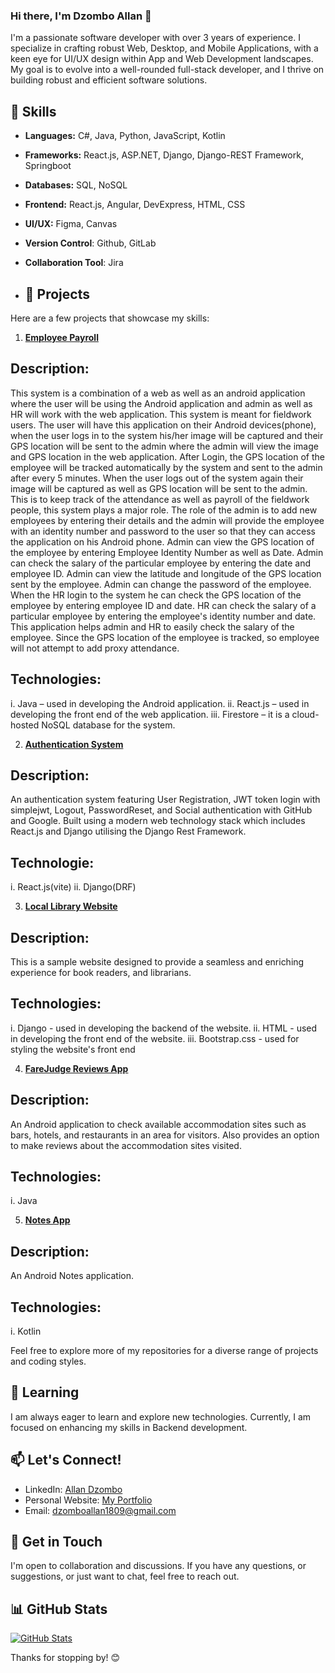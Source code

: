 ### Hi there, I'm Dzombo Allan 👋

I'm a passionate software developer with over 3 years of experience. I specialize in crafting robust Web, Desktop, and Mobile Applications, with a keen eye for UI/UX design within App and Web Development landscapes. My goal is to evolve into a well-rounded full-stack developer, and I thrive on building robust and efficient software solutions.

## 🔧 Skills

- **Languages:** C#, Java, Python, JavaScript, Kotlin
- **Frameworks:** React.js, ASP.NET, Django, Django-REST Framework, Springboot
- **Databases:** SQL, NoSQL
- **Frontend:** React.js, Angular, DevExpress, HTML, CSS
- **UI/UX:** Figma, Canvas
- **Version Control**: Github, GitLab
- **Collaboration Tool**: Jira

- ## 🚀 Projects

Here are a few projects that showcase my skills:

1. **[Employee Payroll](https://github.com/dzomboallan/employee_payroll)**
## Description:
This system is a combination of a web as well as an android application where the user will be using the Android application and admin as well as HR will work with the web application. This system is meant for fieldwork users. The user will have this application on their Android devices(phone), when the user logs in to the system his/her image will be captured and their GPS location will be sent to the admin where the admin will view the image and GPS location in the web application. After Login, the GPS location of the employee will be tracked automatically by the system and sent to the admin after every 5 minutes. When the user logs out of the system again their image will be captured as well as GPS location will be sent to the admin. This is to keep track of the attendance as well as payroll of the fieldwork people, this system plays a major role. The role of the admin is to add new employees by entering their details and the admin will provide the employee with an identity number and password to the user so that they can access the application on his Android phone. Admin can view the GPS location of the employee by entering Employee Identity Number as well as Date. Admin can check the salary of the particular employee by entering the date and employee ID. Admin can view the latitude and longitude of the GPS location sent by the employee. Admin can change the password of the employee. When the HR login to the system he can check the GPS location of the employee by entering employee ID and date. HR can check the salary of a particular employee by entering the employee's identity number and date. This application helps admin and HR to easily check the salary of the employee. Since the GPS location of the employee is tracked, so employee will not attempt to add proxy attendance.

## Technologies:
i. Java – used in developing the Android application.
ii. React.js – used in developing the front end of the web application.
iii. Firestore – it is a cloud-hosted NoSQL database for the system.

2. **[Authentication System](https://github.com/dzomboallan/authentication-system)**
## Description:
An authentication system featuring User Registration, JWT token login with simplejwt, Logout, PasswordReset, and Social authentication with GitHub and Google. Built using a modern web technology stack which includes React.js and Django utilising the Django Rest Framework.

## Technologie:
i. React.js(vite)
ii. Django(DRF)

3. **[Local Library Website](https://github.com/dzomboallan/localllibrary)**
## Description:
This is a sample website designed to provide a seamless and enriching experience for book readers, and librarians.

## Technologies: 
i. Django - used in developing the backend of the website.
ii. HTML - used in developing the front end of the website.
iii. Bootstrap.css - used for styling the website's front end 

4. **[FareJudge Reviews App](https://github.com/dzomboallan/FareJudgeReviewsApp)**
## Description:
An Android application to check available accommodation sites such as bars, hotels, and restaurants in an area for visitors. Also provides an option to make reviews about the accommodation sites visited.

## Technologies:
i. Java

5. **[Notes App]([(https://github.com/dzomboallan/noteApp))**
## Description:
An Android Notes application.

## Technologies:
i. Kotlin


Feel free to explore more of my repositories for a diverse range of projects and coding styles.

## 🌱 Learning

I am always eager to learn and explore new technologies. Currently, I am focused on enhancing my skills in Backend development.

## 📫 Let's Connect!

- LinkedIn: [Allan Dzombo](www.linkedin.com/in/allan-dzombo-3a0476208)
- Personal Website: [My Portfolio](https://dzomboallan.pythonanywhere.com/) 
- Email: dzomboallan1809@gmail.com

## 💬 Get in Touch

I'm open to collaboration and discussions. If you have any questions, or suggestions, or just want to chat, feel free to reach out.

## 📊 GitHub Stats

[![GitHub Stats](https://github-readme-stats.vercel.app/api?username=yourusername&show_icons=true&theme=radical)](https://github.com/dzomboallan)

Thanks for stopping by! 😊



